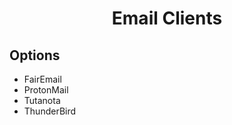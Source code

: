 <h1 align="center">Email Clients</h1>

## Options

- FairEmail
- ProtonMail
- Tutanota
- ThunderBird
